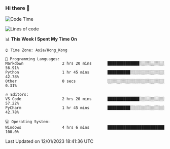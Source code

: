 ### Hi there 👋

<!--
**RoiexLee/RoiexLee** is a ✨ _special_ ✨ repository because its `README.md` (this file) appears on your GitHub profile.

Here are some ideas to get you started:

- 🔭 I’m currently working on ...
- 🌱 I’m currently learning ...
- 👯 I’m looking to collaborate on ...
- 🤔 I’m looking for help with ...
- 💬 Ask me about ...
- 📫 How to reach me: ...
- 😄 Pronouns: ...
- ⚡ Fun fact: ...
-->

<!--START_SECTION:waka-->
![Code Time](http://img.shields.io/badge/Code%20Time-130%20hrs%2021%20mins-blue)

![Lines of code](https://img.shields.io/badge/From%20Hello%20World%20I%27ve%20Written-3%20Thousand%20lines%20of%20code-blue)

📊 **This Week I Spent My Time On** 

```text
⌚︎ Time Zone: Asia/Hong_Kong

💬 Programming Languages: 
Markdown                 2 hrs 20 mins       ██████████████░░░░░░░░░░░   56.91% 
Python                   1 hr 45 mins        ██████████░░░░░░░░░░░░░░░   42.78% 
Other                    0 secs              ░░░░░░░░░░░░░░░░░░░░░░░░░   0.31%

🔥 Editors: 
VS Code                  2 hrs 20 mins       ██████████████░░░░░░░░░░░   57.22% 
PyCharm                  1 hr 45 mins        ██████████░░░░░░░░░░░░░░░   42.78%

💻 Operating System: 
Windows                  4 hrs 6 mins        █████████████████████████   100.0%

```


 Last Updated on 12/01/2023 18:41:36 UTC
<!--END_SECTION:waka-->
